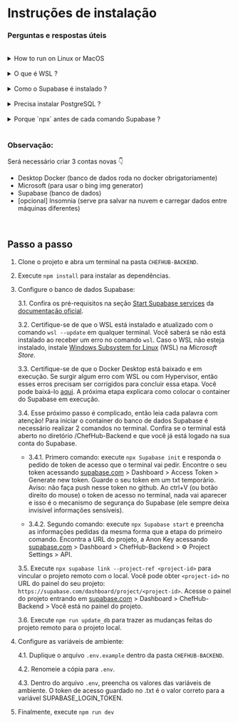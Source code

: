 # Instruções de instalação

### Perguntas e respostas úteis
<br>
<details>
  <summary>How to run on Linux or MacOS</summary>

  Etapas WSL são apenas para windows, então pule essas etapas.
  
  Para MacOS, talvez o Desktop Docker peça para baixar outra ferramenta semelhante ao WSL.
</details>
<br>
<details>
  <summary>O que é WSL ?</summary>
  
  O WSL Kernel, ou Windows Subsystem for Linux Kernel, é um componente do sistema operacional Windows que permite a execução de distribuições do Linux de forma nativa no Windows. O WSL Kernel é responsável por fornecer uma camada de compatibilidade entre os binários do Linux e o núcleo do Windows. Ele traduz as chamadas do sistema e os comandos do Linux para o formato compreensível pelo Windows.

  Anteriormente, o Windows não oferecia suporte nativo para a execução de aplicativos e comandos do Linux, o que exigia o uso de ferramentas de virtualização ou dual boot para alternar entre os sistemas operacionais. Com o WSL, os usuários podem executar um ambiente Linux completo, incluindo o acesso a uma linha de comando, utilitários e aplicativos, diretamente no Windows.
</details>
<br>
<details>
  <summary>Como o Supabase é instalado ?</summary>
  
  Supabase CLI é um modulo do NPM e pode ser instalado com `npm install supabase`. Essa CLI cria o container Supabase com o processo do Banco de Dados ao executar certos comandos. Nesse projeto, esse modulo é automaticamente baixado junto com todas as dependencias ao rodar `npm install`.
</details>
<br>
<details>
  <summary>Precisa instalar PostgreSQL ?</summary>
  Não, o Supabase magicamente lida com isso... eu acho...funciona na minha máquina :smiley:
</details>
<br>
<details>
  <summary>Porque `npx` antes de cada comando Supabase ?</summary>
  Porque Supabase é um pacote NPM e, sem nenhuma configuração adicional, não é reconhecido como um comando pelo terminal. NPX é um complemento instalado junto com NODEJS e NPM para não precisar fazer nenhuma configuração adicional.
</details>
<br>


### Observação: 
Será necessário criar 3 contas novas :point_down: 
- Desktop Docker (banco de dados roda no docker obrigatoriamente)
- Microsoft (para usar o bing img generator)
- Supabase (banco de dados)
- [opcional] Insomnia (serve pra salvar na nuvem e carregar dados entre máquinas diferentes)
<br>

## Passo a passo

1. Clone o projeto e abra um terminal na pasta `CHEFHUB-BACKEND`.
2. Execute `npm install` para instalar as dependências.
3. Configure o banco de dados Supabase:

    3.1. Confira os pré-requisitos na seção <u>Start Supabase services</u> da [documentação oficial](https://supabase.com/docs/guides/cli/local-development#start-supabase-services).

    3.2. Certifique-se de que o WSL está instalado e atualizado com o comando `wsl --update` em qualquer terminal. Você saberá se não está instalado ao receber um erro no comando `wsl`. Caso o WSL não esteja instalado, instale <u>Windows Subsystem for Linux</u> (WSL) na *Microsoft Store*.

    3.3. Certifique-se de que o Docker Desktop está baixado e em execução. Se surgir algum erro com WSL ou com Hypervisor, então esses erros precisam ser corrigidos para concluir essa etapa. Você pode baixá-lo [aqui](https://www.docker.com/products/docker-desktop/). A próxima etapa explicara como colocar o container do Supabase em execução.

    3.4. Esse próximo passo é complicado, então leia cada palavra com atenção! Para iniciar o container do banco de dados Supabase é necessário realizar 2 comandos no terminal. Confira se o terminal está aberto no diretório /ChefHub-Backend e que você já está logado na sua conta do Supabase.
    
      - 3.4.1. Primero comando: execute `npx Supabase init` e responda o pedido de token de acesso que o terminal vai pedir. Encontre o seu token acessando [supabase.com](https://supabase.com/) > Dashboard > Access Token > Generate new token. Guarde o seu token em um txt temporário. Aviso: não faça push nesse token no github. Ao ctrl+V (ou botão direito do mouse) o token de acesso no terminal, nada vai aparecer e isso é o mecanismo de segurança do Supabase (ele sempre deixa invisível informações sensíveis).
      
      - 3.4.2. Segundo comando: execute `npx Supabase start` e preencha as informações pedidas da mesma forma que a etapa do primeiro comando. Encontra a URL do projeto, a Anon Key acessando [supabase.com](https://supabase.com/) > Dashboard > ChefHub-Backend > ⚙️ Project Settings > API.

    3.5. Execute `npx supabase link --project-ref <project-id>` para vincular o projeto remoto com o local. Você pode obter `<project-id>` no URL do painel do seu projeto: `https://supabase.com/dashboard/project/<project-id>`. Acesse o painel do projeto entrando em [supabase.com](https://supabase.com/) > Dashboard > ChefHub-Backend > Você está no painel do projeto.

    3.6. Execute `npm run update_db` para trazer as mudanças feitas do projeto remoto para o projeto local.
4. Configure as variáveis de ambiente:

    4.1. Duplique o arquivo `.env.example` dentro da pasta `CHEFHUB-BACKEND`.

    4.2. Renomeie a cópia para `.env`.

    4.3. Dentro do arquivo `.env`, preencha os valores das variáveis de ambiente. O token de acesso guardado no .txt é o valor correto para a variável SUPABASE_LOGIN_TOKEN.
5. Finalmente, execute `npm run dev`

<!-- Lista de unidades de medida de ingredientes
"xícara"
"xícara medidora"
"xícara de chá (240 ml)"
"colher"
"colher medidora"
"colher de café (1 ml)"
"colher de chá (5 ml)"
"colher de sopa (15 ml)"
"copo americano (200 ml)"
"copo de requeijão (250 ml)"
"ml (mililitro)"
"l (litro)"
"g (grama)"
"kg (kilograma)"
-->

<!-- 

Figma: https://www.figma.com/file/O98HiGqkhaBn6RxM3F0ukH/Prot%C3%B3tipo?type=design&mode=design
Trello: https://trello.com/b/wx34aFsO/chefhub
Repositório do backend: https://github.com/VictorG-028/ChefHub-Backend
Repositório do frontend web: https://github.com/carlosgabriel311/ChefHub_WEB/tree/master
Repositório do frontend mobile: https://github.com/carlosgabriel311/ChefHub_MOBILE

Links de aprendizado usados nesse projeto
1- https://youtu.be/Jv2uxzhPFl4?t=249
2- https://www.youtube.com/watch?v=FgnxcUQ5vho
3- https://huafu.github.io/ts-jest/user/install
    https://jestjs.io/docs/expect
    https://plainenglish.io/blog/beginners-guide-to-testing-jest-with-node-typescript#supertest
    https://stackoverflow.com/questions/9517880/how-does-one-unit-test-routes-with-express
    https://www.npmjs.com/package/supertest
4- https://blog.logrocket.com/how-to-set-up-node-typescript-express/
5- https://www.stackhawk.com/blog/typescript-cors-guide-what-it-is-and-how-to-enable-it/
6- https://www.typescriptlang.org/docs/handbook/2/classes.html
7- https://github.com/nociza/Bimg/tree/main
8- https://www.youtube.com/watch?v=LjJFu6Y6MrU
9- https://www.youtube.com/watch?v=pvrKHpXGO8E
10- https://supabase.com/docs/guides/auth 
11- https://stackoverflow.com/questions/72300047/uploading-base64-images-to-supabase
12- https://supabase.com/docs/reference/javascript/installing
13- Como instalar supabase CLI: https://github.com/supabase/cli
14- https://microsoft.github.io/TypeChat/blog/introducing-typechat/
-->
